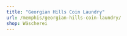 ```yaml
---
title: "Georgian Hills Coin Laundry"
url: /memphis/georgian-hills-coin-laundry/
shop: Wäscherei
---
```

